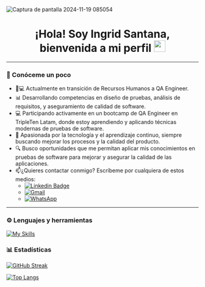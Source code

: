 ![Captura de pantalla 2024-11-19 085054](https://github.com/user-attachments/assets/1394dfbf-c915-4cc8-863a-dd2610e694d6)

<div id="header" align="center">
  <h1>
    ¡Hola! Soy Ingrid Santana, bienvenida a mi perfil
    <img decoding="async" src="https://media.giphy.com/media/hvRJCLFzcasrR4ia7z/giphy.gif" width="30px"/>
  </h1>
</div>

---
<div id="header" align="left">

### 🙋 Conóceme un poco
- 👩💻 Actualmente en transición de Recursos Humanos a QA Engineer.
- 📊 Desarrollando competencias en diseño de pruebas, análisis de requisitos, y aseguramiento de calidad de software.
- 💻 Participando activamente en un bootcamp de QA Engineer en TripleTen Latam, donde estoy aprendiendo y aplicando técnicas modernas de pruebas de software.
- 🌱 Apasionada por la tecnología y el aprendizaje continuo, siempre buscando mejorar los procesos y la calidad del producto.
- 🔍 Busco oportunidades que me permitan aplicar mis conocimientos en pruebas de software para mejorar y asegurar la calidad de las aplicaciones.
- 📫¿Quieres contactar conmigo? Escríbeme por cualquiera de estos medios:
  - [![Linkedin Badge](https://img.shields.io/badge/-IngridSantanaGaray-blue?style=flat&logo=Linkedin&logoColor=white)](https://www.linkedin.com/in/ingrid-santana-garay-459a2a31b)
  - [![Gmail](https://img.shields.io/badge/Gmail--informational?style=social&logo=gmail)](mailto:inolga17@gmail.com) 
  - [![WhatsApp](https://img.shields.io/badge/WhatsApp-25D366?logo=whatsapp&logoColor=white&style=flat)](https://wa.me/+526481085286)

---

### ⚙️ Lenguajes y herramientas
[![My Skills](https://skillicons.dev/icons?i=jira,androidstudio,figma,postman,pycharm,selenium,python,git,github,gmail,discord,mysql)](https://skillicons.dev)


### 📊 Estadísticas

[![GitHub Streak](http://github-readme-streak-stats.herokuapp.com?user=GarayOcs&theme=dark&background=000000)](https://git.io/streak-stats)

[![Top Langs](https://github-readme-stats.vercel.app/api/top-langs/?username=GarayOcs&layout=compact&theme=vision-friendly-dark)](https://github.com/GarayOcs/github-readme-stats)
